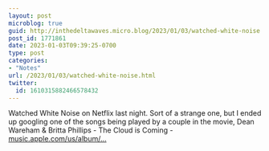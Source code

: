 ```yaml
---
layout: post
microblog: true
guid: http://inthedeltawaves.micro.blog/2023/01/03/watched-white-noise.html
post_id: 1771861
date: 2023-01-03T09:39:25-0700
type: post
categories:
- "Notes"
url: /2023/01/03/watched-white-noise.html
twitter:
  id: 1610315882466578432
---
```

Watched White Noise on Netflix last night. Sort of a strange one, but I ended up googling one of the songs being played by a couple in the movie, Dean Wareham & Britta Phillips - The Cloud is Coming - [music.apple.com/us/album/...](https://music.apple.com/us/album/the-cloud-is-coming/1658424556?i=1658424577)
